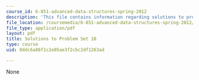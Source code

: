 ```yaml
---
course_id: 6-851-advanced-data-structures-spring-2012
description: 'This file contains information regarding solutions to problem set 10. '
file_location: /coursemedia/6-851-advanced-data-structures-spring-2012/0ddc6a86f1c2e05ae3f2cbc2df1263ad_MIT6_851S12_ps10sol.pdf
file_type: application/pdf
layout: pdf
title: Solutions to Problem Set 10
type: course
uid: 0ddc6a86f1c2e05ae3f2cbc2df1263ad

---
```

None